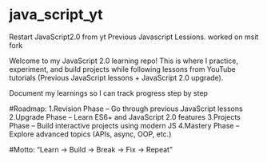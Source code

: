 # java_script_yt
Restart
JavaScript2.0 from yt
Previous Javascript Lessions.
worked on msit fork

Welcome to my JavaScript 2.0 learning repo!
This is where I practice, experiment, and build projects while following lessons from YouTube tutorials (Previous JavaScript lessons + JavaScript 2.0 upgrade).

Document my learnings so I can track progress step by step


#Roadmap:
1.Revision Phase – Go through previous JavaScript lessons
2.Upgrade Phase – Learn ES6+ and JavaScript 2.0 features
3.Projects Phase – Build interactive projects using modern JS
4.Mastery Phase – Explore advanced topics (APIs, async, OOP, etc.)

#Motto:
“Learn → Build → Break → Fix → Repeat”
